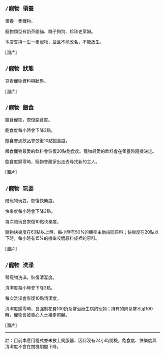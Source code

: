 ## `/寵物 領養`
領養一隻寵物。

寵物類型有奶茶貓貓、糰子狗狗、珍珠史萊姆。

本店支持一生一隻寵物，並且不能改名，不能放生。

[圖片]

## `/寵物 狀態`
查看寵物資料與狀態。

[圖片]

## `/寵物 餵食`
餵食寵物，恢復飽食度。

飽食度每小時會下降3點。

餵食普通飲品會恢復10點飽食度。

餵食寵物最愛的飲料會恢復20點飽食度。寵物最愛的飲料會在領養時隨機決定。

飽食度歸零時，寵物會離家出走去尋找新的主人。

[圖片]

## `/寵物 玩耍`
陪寵物玩耍，恢復快樂度。

快樂度每小時會下降3點。

每次陪玩會恢復10點快樂度。

寵物快樂度在60點以上時，每小時有50%的機率主動撿回原料；快樂度在20點以下時，每小時有15%的機率咬壞原料袋裡的原料。

[圖片]

## `/寵物 洗澡`
替寵物洗澡，恢復清潔度。

清潔度每小時會下降3點。

每次洗澡會恢復10點清潔度。

清潔度歸零時，會強制花費100奶茶幣治療生病的寵物；持有的奶茶幣不足100時，寵物會被善心人士接走照顧。

[圖片]

***
註：目前本應用程式並未放上伺服器，因此沒有24小時開機，飽食度、快樂度與清潔度不會在關機期間下降。